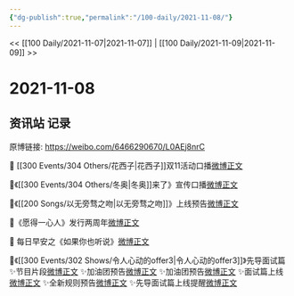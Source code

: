 ```yaml
---
{"dg-publish":true,"permalink":"/100-daily/2021-11-08/"}
---
```



<< [[100 Daily/2021-11-07\|2021-11-07]] | [[100 Daily/2021-11-09\|2021-11-09]] >>

# 2021-11-08

## 资讯站 记录

原博链接: https://weibo.com/6466290670/L0AEj8nrC

🌸 [[300 Events/304 Others/花西子\|花西子]]双11活动口播[微博正文](https://m.weibo.cn/6466290670/4701327685058861)

🎵《[[300 Events/304 Others/冬奥\|冬奥]]来了》宣传口播[微博正文](https://m.weibo.cn/6466290670/4701292075680489)

🎵《[[200 Songs/以无旁骛之吻\|以无旁骛之吻]]》上线预告[微博正文](https://m.weibo.cn/6466290670/4701340113306897)

🎵《愿得一心人》发行两周年[微博正文](https://m.weibo.cn/6466290670/4701208465379039)

🌄 每日早安之《如果你也听说》[微博正文](https://m.weibo.cn/6466290670/4701179781318518)

🍥《[[300 Events/302 Shows/令人心动的offer3\|令人心动的offer3]]》先导面试篇
✨节目片段[微博正文](https://m.weibo.cn/6466290670/4701369887883734)
✨加油团预告[微博正文](https://m.weibo.cn/6466290670/4701305400197553)
✨加油团预告[微博正文](https://m.weibo.cn/6466290670/4701211163361479)
✨面试篇上线[微博正文](https://m.weibo.cn/6466290670/4701356033575907)
✨全新规则预告[微博正文](https://m.weibo.cn/6466290670/4701249641385382)
✨先导面试篇上线提醒[微博正文](https://m.weibo.cn/6466290670/4701283817361419)
